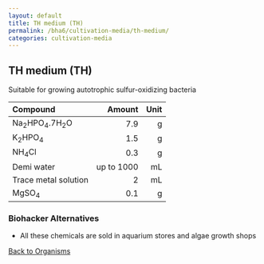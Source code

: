 ```yaml
---
layout: default
title: TH medium (TH)
permalink: /bha6/cultivation-media/th-medium/
categories: cultivation-media
---
```


## TH medium (TH)

Suitable for growing autotrophic sulfur-oxidizing bacteria

|Compound| Amount | Unit |
|:-------|-------:|-----:|
|Na<sub>2</sub>HPO<sub>4</sub>.7H<sub>2</sub>O|7.9|g|
|K<sub>2</sub>HPO<sub>4</sub>|1.5|g|
|NH<sub>4</sub>Cl|0.3|g|
|Demi water| up to 1000|mL|
|Trace metal solution|2|mL|
|MgSO<sub>4</sub>|0.1|g|

### Biohacker Alternatives

* All these chemicals are sold in aquarium stores and algae growth shops

[Back to Organisms](/bha6/organisms/)

